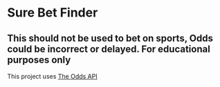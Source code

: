 # Sure Bet Finder
## This should not be used to bet on sports, Odds could be incorrect or delayed. For educational purposes only

This project uses [The Odds API](https://the-odds-api.com/)
